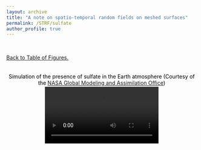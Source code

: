 ```yaml
---
layout: archive
title: "A note on spatio-temporal random fields on meshed surfaces"
permalink: /STRF/sulfate
author_profile: true
---
```


<html>
<head>
<style>
figcaption {
  color: black;
  font-style: bold;
  padding: 2px;
  font-size:100%;
  text-align: center;
}
</style>
</head>
</html>



<div style="text-align:center;">
<br>
</div>

[Back to  Table of Figures.](../STRF) 

<div style="text-align:center;">
<br>
</div>


<div style="text-align:center;">
<a id="sulfate"></a>
  <figcaption> Simulation of the presence of sulfate in the Earth atmosphere (Courtesy of the <a href="https://sos.noaa.gov/catalog/datasets/aerosols-sulfate/">NASA Global Modeling and Assimilation Office</a>) </figcaption>
<video width="300" style="float:center;" alt="Sulfate simulation"  lazy-loading="true" controls>
  <source src="/images/PSL/sulfate.mp4" type="video/mp4">
</video><br>
</div>






